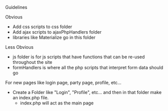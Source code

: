 Guidelines

Obvious
- Add css scripts to css folder
- Add ajax scripts to ajaxPhpHandlers folder
- libraries like Materialize go in this folder

Less Obvious
- js folder is for js scripts that have functions that can be re-used throughout the site
- formHandlers is where all the php scripts that interpret form data should go

For new pages like login page, party page, profile, etc...
- Create a Folder like "Login", "Profile", etc... and then in that folder make an index.php file.
  - index.php will act as the main page


